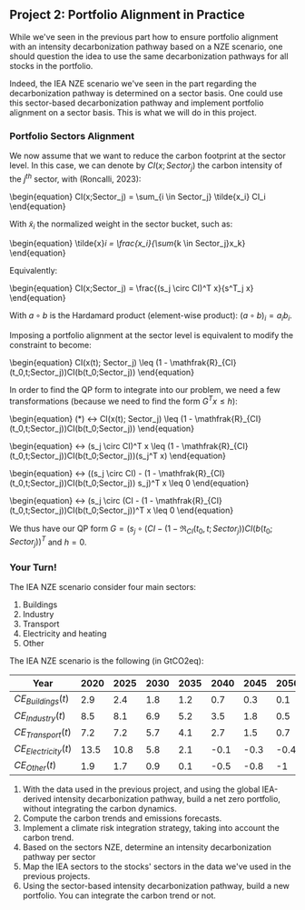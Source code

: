 ## Project 2: Portfolio Alignment in Practice

While we've seen in the previous part how to ensure portfolio alignment with an intensity decarbonization pathway based on a NZE scenario, one should question the idea to use the same decarbonization pathways for all stocks in the portfolio.

Indeed, the IEA NZE scenario we've seen in the part regarding the decarbonization pathway is determined on a sector basis. One could use this sector-based decarbonization pathway and implement portfolio alignment on a sector basis. This is what we will do in this project.

### Portfolio Sectors Alignment

We now assume that we want to reduce the carbon footprint at the sector level. In this case, we can denote by $CI(x; Sector_j)$ the carbon intensity of the $j^{th}$ sector, with (Roncalli, 2023):

\begin{equation}
CI(x;Sector_j) = \sum_{i \in Sector_j} \tilde{x_i} CI_i
\end{equation}

With $\tilde{x}_i$ the normalized weight in the sector bucket, such as:

\begin{equation}
\tilde{x}_i = \frac{x_i}{\sum_{k \in Sector_j}x_k}
\end{equation}

Equivalently:

\begin{equation}
CI(x;Sector_j) = \frac{(s_j \circ CI)^T x}{s^T_j x}
\end{equation}

With $a \circ b$ is the Hardamard product (element-wise product): $(a \circ b)_i = a_ib_i$.



Imposing a portfolio alignment at the sector level is equivalent to modify the constraint to become:

\begin{equation}
CI(x(t); Sector_j) \leq (1 - \mathfrak{R}_{CI}(t_0,t;Sector_j))CI(b(t_0;Sector_j))
\end{equation}

In order to find the QP form to integrate into our problem, we need a few transformations (because we need to find the form $G^Tx \leq h$):

\begin{equation}
(*) ↔ CI(x(t); Sector_j) \leq (1 - \mathfrak{R}_{CI}(t_0,t;Sector_j))CI(b(t_0;Sector_j))
\end{equation}

\begin{equation}
↔ (s_j \circ CI)^T x \leq (1 - \mathfrak{R}_{CI}(t_0,t;Sector_j))CI(b(t_0;Sector_j))(s_j^T x)
\end{equation}

\begin{equation}
↔ ((s_j \circ CI) - (1 - \mathfrak{R}_{CI}(t_0,t;Sector_j))CI(b(t_0;Sector_j)) s_j)^T x \leq 0
\end{equation}

\begin{equation}
↔ (s_j \circ (CI - (1 - \mathfrak{R}_{CI}(t_0,t;Sector_j))CI(b(t_0;Sector_j))^T x \leq 0
\end{equation}

We thus have our QP form $G = (s_j \circ (CI - (1 - \mathfrak{R}_{CI}(t_0,t;Sector_j))CI(b(t_0;Sector_j))^T$ and $h = 0$.


### Your Turn!

The IEA NZE scenario consider four main sectors:
1. Buildings
2. Industry
3. Transport 
4. Electricity and heating
5. Other

The IEA NZE scenario is the following (in GtCO2eq):

| Year  |  2020 | 2025 | 2030 | 2035 | 2040 | 2045 | 2050 |
|---|---|---|---|---|---|---|---|
|$CE_{Buildings}(t)$|  2.9   | 2.4  | 1.8  | 1.2 | 0.7 | 0.3 | 0.1 |
|$CE_{Industry}(t)$|  8.5   | 8.1  | 6.9  | 5.2 | 3.5 | 1.8 | 0.5 |
|$CE_{Transport}(t)$|  7.2   | 7.2  | 5.7  | 4.1 | 2.7 | 1.5 | 0.7 |
|$CE_{Electricity}(t)$|  13.5   | 10.8  | 5.8  | 2.1 | -0.1 | -0.3 | -0.4 |
|$CE_{Other}(t)$|  1.9   | 1.7  | 0.9  | 0.1 | -0.5 | -0.8 | -1 |

1. With the data used in the previous project, and using the global IEA-derived intensity decarbonization pathway, build a net zero portfolio, without integrating the carbon dynamics.
2. Compute the carbon trends and emissions forecasts.
3. Implement a climate risk integration strategy, taking into account the carbon trend.
4. Based on the sectors NZE, determine an intensity decarbonization pathway per sector
5. Map the IEA sectors to the stocks' sectors in the data we've used in the previous projects.
6. Using the sector-based intensity decarbonization pathway, build a new portfolio. You can integrate the carbon trend or not.